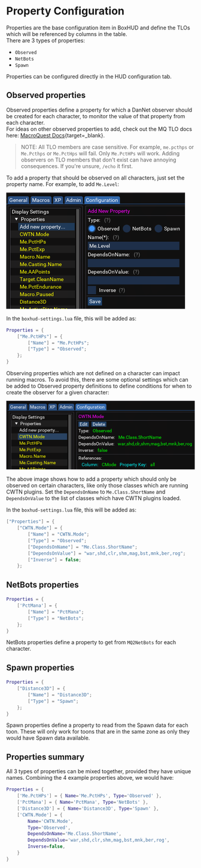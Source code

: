 # Property Configuration

Properties are the base configuration item in BoxHUD and define the TLOs which will be referenced by columns in the table.  
There are 3 types of properties:  

- `Observed`  
- `NetBots`  
- `Spawn`  

Properties can be configured directly in the HUD configuration tab.

## Observed properties

Observed properties define a property for which a DanNet observer should be created for each character, to monitor the value of that property from each character.  
For ideas on other observed properties to add, check out the MQ TLO docs here: [MacroQuest Docs](https://docs.macroquest.org/reference/top-level-objects/){target=_blank}.

> NOTE: All TLO members are case sensitive. For example, `me.pcthps` or `Me.Pcthps` or `Me.PctHps` will fail. Only `Me.PctHPs` will work. Adding observers on TLO members that don't exist can have annoying consequences. If you're unsure, `/echo` it first.

To add a property that should be observed on all characters, just set the property name. For example, to add `Me.Level`:

![](../../images/boxhud/addprop.png)

In the `boxhud-settings.lua` file, this will be added as:

```lua
Properties = {
    ["Me.PctHPs"] = {
        ["Name"] = "Me.PctHPs";
        ["Type"] = "Observed";
    };
}
```


Observing properties which are not defined on a character can impact running macros. To avoid this, there are some optional settings which can be added to Observed property definitions to define conditions for when to create the observer for a given character:

![](../../images/boxhud/complexprop.png)

The above image shows how to add a property which should only be observed on certain characters, like only those classes which are running CWTN plugins.
Set the `DependsOnName` to `Me.Class.ShortName` and `DependsOnValue` to the list of classes which have CWTN plugins loaded.

In the `boxhud-settings.lua` file, this will be added as:

```lua
["Properties"] = {
    ["CWTN.Mode"] = {
        ["Name"] = "CWTN.Mode";
        ["Type"] = "Observed";
        ["DependsOnName"] = "Me.Class.ShortName";
        ["DependsOnValue"] = "war,shd,clr,shm,mag,bst,mnk,ber,rog";
        ["Inverse"] = false;
    };
```

## NetBots properties

```lua
Properties = {
    ['PctMana'] = {
        ["Name"] = "PctMana";
        ["Type"] = "NetBots";
    };
}
```

NetBots properties define a property to get from `MQ2NetBots` for each character.

## Spawn properties

```lua
Properties = {
    ["Distance3D"] = {
        ["Name"] = "Distance3D";
        ["Type"] = "Spawn";
    };
}
```

Spawn properties define a property to read from the Spawn data for each toon. These will only work for toons that are in the same zone as only they would have Spawn data available.

## Properties summary

All 3 types of properties can be mixed together, provided they have unique names. Combining the 4 example properties above, we would have:

```lua
Properties = {
    ['Me.PctHPs'] = { Name='Me.PctHPs', Type='Observed' },
    ['PctMana'] = { Name='PctMana', Type='NetBots' },
    ['Distance3D'] = { Name='Distance3D', Type='Spawn' },
    ['CWTN.Mode'] = {
        Name='CWTN.Mode',
        Type='Observed',
        DependsOnName='Me.Class.ShortName',
        DependsOnValue='war,shd,clr,shm,mag,bst,mnk,ber,rog',
        Inverse=false,
    }
}
```